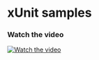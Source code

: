 # xUnit samples

### Watch the video
[![Watch the video](https://img.youtube.com/vi/-k1yarG2pbI/hqdefault.jpg)](https://youtu.be/-k1yarG2pbI)
